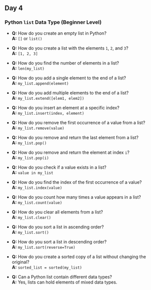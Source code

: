 ## Day 4

### Python `list` Data Type (Beginner Level)

- **Q:** How do you create an empty list in Python?  
  **A:** `[]` or `list()`

- **Q:** How do you create a list with the elements `1`, `2`, and `3`?  
  **A:** `[1, 2, 3]`

- **Q:** How do you find the number of elements in a list?  
  **A:** `len(my_list)`

- **Q:** How do you add a single element to the end of a list?  
  **A:** `my_list.append(element)`

- **Q:** How do you add multiple elements to the end of a list?  
  **A:** `my_list.extend([elem1, elem2])`

- **Q:** How do you insert an element at a specific index?  
  **A:** `my_list.insert(index, element)`

- **Q:** How do you remove the first occurrence of a value from a list?  
  **A:** `my_list.remove(value)`

- **Q:** How do you remove and return the last element from a list?  
  **A:** `my_list.pop()`  

- **Q:** How do you remove and return the element at index `i`?  
  **A:** `my_list.pop(i)`

- **Q:** How do you check if a value exists in a list?  
  **A:** `value in my_list`

- **Q:** How do you find the index of the first occurrence of a value?  
  **A:** `my_list.index(value)`

- **Q:** How do you count how many times a value appears in a list?  
  **A:** `my_list.count(value)`

- **Q:** How do you clear all elements from a list?  
  **A:** `my_list.clear()`

- **Q:** How do you sort a list in ascending order?  
  **A:** `my_list.sort()`

- **Q:** How do you sort a list in descending order?  
  **A:** `my_list.sort(reverse=True)`

- **Q:** How do you create a sorted copy of a list without changing the original?  
  **A:** `sorted_list = sorted(my_list)`

- **Q:** Can a Python list contain different data types?  
  **A:** Yes, lists can hold elements of mixed data types.
